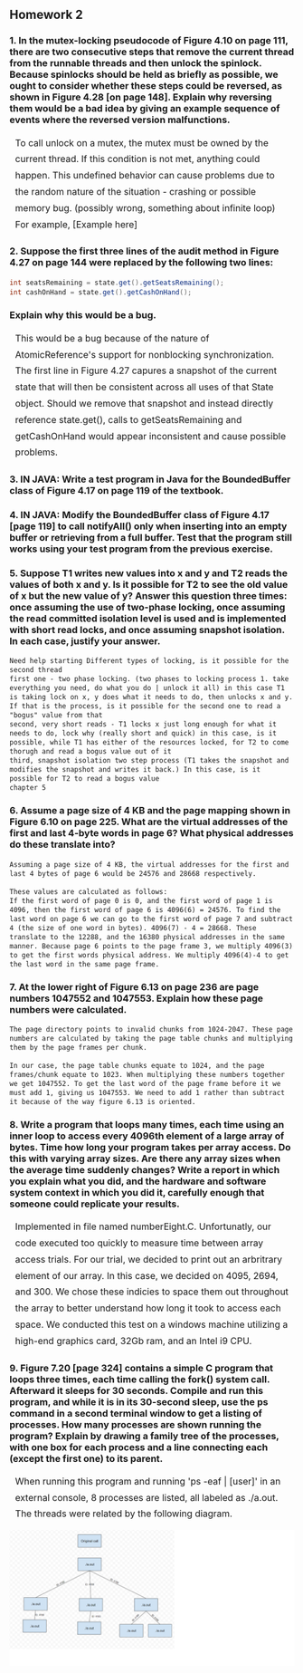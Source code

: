 ## Homework 2

### 1. In the mutex-locking pseudocode of Figure 4.10 on page 111, there are two consecutive steps that remove the current thread from the runnable threads and then unlock the spinlock. Because spinlocks should be held as briefly as possible, we ought to consider whether these steps could be reversed, as shown in Figure 4.28 [on page 148]. Explain why reversing them would be a bad idea by giving an example sequence of events where the reversed version malfunctions.

<p style = "margin:2%; font-size:16px; line-height:1.8"> To call unlock on a mutex, the mutex must be owned by the current thread. If this condition is not met, anything could happen. This undefined behavior can cause problems due to the random nature of the  situation - crashing or possible memory bug. (possibly wrong, something about infinite loop) For example, [Example here] </p>

### 2. Suppose the first three lines of the audit method in Figure 4.27 on page 144 were replaced by the following two lines:

```java
int seatsRemaining = state.get().getSeatsRemaining();
int cashOnHand = state.get().getCashOnHand();
```

### Explain why this would be a bug.

<p style = "margin:2%; font-size:16px; line-height:1.8">This would be a bug because of the nature of AtomicReference's support for nonblocking synchronization. The first line in Figure 4.27 capures a snapshot of the current state that will then be consistent across all uses of that State object. Should we remove that snapshot and instead directly reference state.get(), calls to getSeatsRemaining and getCashOnHand would appear inconsistent and cause possible problems. </p>

### 3. <b>IN JAVA:</b> Write a test program in Java for the BoundedBuffer class of Figure 4.17 on page 119 of the textbook.

<p style = "margin:2%; font-size:16px; line-height:1.8"></p>

### 4. <b>IN JAVA:</b> Modify the BoundedBuffer class of Figure 4.17 [page 119] to call notifyAll() only when inserting into an empty buffer or retrieving from a full buffer. Test that the program still works using your test program from the previous exercise.

<p style = "margin:2%; font-size:16px; line-height:1.8"></p>

### 5. Suppose T1 writes new values into x and y and T2 reads the values of both x and y. Is it possible for T2 to see the old value of x but the new value of y? Answer this question three times: once assuming the use of two-phase locking, once assuming the read committed isolation level is used and is implemented with short read locks, and once assuming snapshot isolation. In each case, justify your answer.

    Need help starting Different types of locking, is it possible for the second thread
    first one - two phase locking. (two phases to locking process 1. take everything you need, do what you do | unlock it all) in this case T1 is taking lock on x, y does what it needs to do, then unlocks x and y. If that is the process, is it possible for the second one to read a "bogus" value from that
    second, very short reads - T1 locks x just long enough for what it needs to do, lock why (really short and quick) in this case, is it possible, while T1 has either of the resources locked, for T2 to come thorugh and read a bogus value out of it
    third, snapshot isolation two step process (T1 takes the snapshot and modifies the snapshot and writes it back.) In this case, is it possible for T2 to read a bogus value
    chapter 5

### 6. Assume a page size of 4 KB and the page mapping shown in Figure 6.10 on page 225. What are the virtual addresses of the first and last 4-byte words in page 6? What physical addresses do these translate into?

    Assuming a page size of 4 KB, the virtual addresses for the first and last 4 bytes of page 6 would be 24576 and 28668 respectively.

    These values are calculated as follows:
    If the first word of page 0 is 0, and the first word of page 1 is 4096, then the first word of page 6 is 4096(6) = 24576. To find the last word on page 6 we can go to the first word of page 7 and subtract 4 (the size of one word in bytes). 4096(7) - 4 = 28668. These translate to the 12288, and the 16380 physical addresses in the same manner. Because page 6 points to the page frame 3, we multiply 4096(3) to get the first words physical address. We multiply 4096(4)-4 to get the last word in the same page frame.

### 7. At the lower right of Figure 6.13 on page 236 are page numbers 1047552 and 1047553. Explain how these page numbers were calculated.

    The page directory points to invalid chunks from 1024-2047. These page numbers are calculated by taking the page table chunks and multiplying them by the page frames per chunk.

    In our case, the page table chunks equate to 1024, and the page frames/chunk equate to 1023. When multiplying these numbers together we get 1047552. To get the last word of the page frame before it we must add 1, giving us 1047553. We need to add 1 rather than subtract it because of the way figure 6.13 is oriented.

### 8. Write a program that loops many times, each time using an inner loop to access every 4096th element of a large array of bytes. Time how long your program takes per array access. Do this with varying array sizes. Are there any array sizes when the average time suddenly changes? Write a report in which you explain what you did, and the hardware and software system context in which you did it, carefully enough that someone could replicate your results.

<p style = "margin:2%; font-size:16px; line-height:1.8">Implemented in file named numberEight.C. Unfortunatly, our code executed too quickly to measure time between array access trials. For our trial, we decided to print out an arbritrary element of our array. In this case, we decided on 4095, 2694, and 300. We chose these indicies to space them out throughout the array to better understand how long it took to access each space. We conducted this test on a windows machine utilizing a high-end graphics card, 32Gb ram, and an Intel i9 CPU. </p>

### 9. Figure 7.20 [page 324] contains a simple C program that loops three times, each time calling the fork() system call. Afterward it sleeps for 30 seconds. Compile and run this program, and while it is in its 30-second sleep, use the ps command in a second terminal window to get a listing of processes. How many processes are shown running the program? Explain by drawing a family tree of the processes, with one box for each process and a line connecting each (except the first one) to its parent.

<p style = "margin:2%; font-size:16px; line-height:1.8"> When running this program and running 'ps -eaf | [user]' in an external console, 8 processes are listed, all labeled as ./a.out. The threads were related by the following diagram.</p>

![number9](https://raw.githubusercontent.com/AdrianLearn/CMSI387-AdrianCarterJason/main/Homework/homework02/number9.png?token=AJM7Q5X5MCLI3567ZPMVJ53AKQHLQ)
